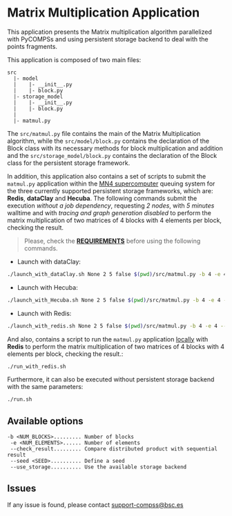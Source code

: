 # Matrix Multiplication Application

This application presents the Matrix multiplication algorithm parallelized with
PyCOMPSs and using persistent storage backend to deal with the points fragments.

This application is composed of two main files:

```
src
  |- model
  |    |- __init__.py
  |    |- block.py
  |- storage_model
  |    |- __init__.py
  |    |- block.py
  |
  |- matmul.py
```

The ```src/matmul.py``` file contains the main of the Matrix Multiplication
algorithm, while the ```src/model/block.py``` contains the declaration of
the Block class with its necessary methods for block multiplication and
addition and the ```src/storage_model/block.py``` contains the declaration
of the Block class for the persistent storage framework.

In addition, this application also contains a set of scripts to submit the
```matmul.py``` application within the <ins>MN4 supercomputer</ins>
queuing system for the three currently supported persistent storage frameworks,
which are: **Redis**, **dataClay** and **Hecuba**.
The following commands submit the execution *without a job dependency*,
requesting *2 nodes*, with *5 minutes* walltime and with *tracing and graph
generation disabled* to perform the matrix multiplication of two matrices of
4 blocks with 4 elements per block, checking the result.

> Please, check the **[REQUIREMENTS](../README.md)** before using the following commands.

* Launch with dataClay:
```bash
./launch_with_dataClay.sh None 2 5 false $(pwd)/src/matmul.py -b 4 -e 4 --check_result
```

* Launch with Hecuba:
```bash
./launch_with_Hecuba.sh None 2 5 false $(pwd)/src/matmul.py -b 4 -e 4 --check_result
```
* Launch with Redis:
```bash
./launch_with_redis.sh None 2 5 false $(pwd)/src/matmul.py -b 4 -e 4 --check_result
```

And also, contains a script to run the ```matmul.py``` application
<ins>locally</ins> with **Redis** to perform the matrix multiplication of two
matrices of 4 blocks with 4 elements per block, checking the result.:

```bash
./run_with_redis.sh
```

Furthermore, it can also be executed without persistent storage backend with
the same parameters:
```bash
./run.sh
```

## Available options

```
-b <NUM_BLOCKS>......... Number of blocks
 -e <NUM_ELEMENTS>...... Number of elements
 --check_result......... Compare distributed product with sequential result
 --seed <SEED>.......... Define a seed
 --use_storage.......... Use the available storage backend
```

## Issues

If any issue is found, please contact <support-compss@bsc.es>
